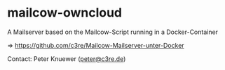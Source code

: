 # mailcow-owncloud
A Mailserver based on the Mailcow-Script running in a Docker-Container

=> https://github.com/c3re/Mailcow-Mailserver-unter-Docker

Contact: Peter Knuewer (peter@c3re.de)
